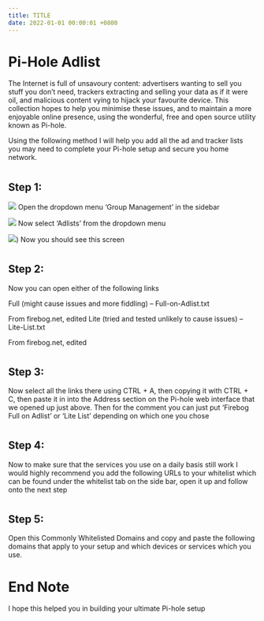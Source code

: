 ```yaml
---
title: TITLE
date: 2022-01-01 00:00:01 +0800
---
```


# Pi-Hole Adlist

The Internet is full of unsavoury content: advertisers wanting to sell you stuff you don’t need, trackers extracting and selling your data as if it were oil, and malicious content vying to hijack your favourite device. This collection hopes to help you minimise these issues, and to maintain a more enjoyable online presence, using the wonderful, free and open source utility known as Pi-hole.

Using the following method I will help you add all the ad and tracker lists you may need to complete your Pi-hole setup and secure you home network.
#
## Step 1:
![](https://www.sammatthews.co.uk/wp-content/uploads/2022/02/image-22.png)
Open the dropdown menu ‘Group Management’ in the sidebar

![](https://www.sammatthews.co.uk/wp-content/uploads/2022/02/image-23.png)
Now select ‘Adlists’ from the dropdown menu

![](https://www.sammatthews.co.uk/wp-content/uploads/2022/02/image-22.png))
Now you should see this screen
#
## Step 2:
Now you can open either of the following links

Full (might cause issues and more fiddling) – Full-on-Adlist.txt

From firebog.net, edited
Lite (tried and tested unlikely to cause issues) – Lite-List.txt

From firebog.net, edited
#
## Step 3:
Now select all the links there using CTRL + A, then copying it with CTRL + C, then paste it in into the Address section on the Pi-hole web interface that we opened up just above. Then for the comment you can just put ‘Firebog Full on Adlist’ or ‘Lite List’ depending on which one you chose
#
## Step 4:
Now to make sure that the services you use on a daily basis still work I would highly recommend you add the following URLs to your whitelist which can be found under the whitelist tab on the side bar, open it up and follow onto the next step

#
## Step 5:
Open this Commonly Whitelisted Domains and copy and paste the following domains that apply to your setup and which devices or services which you use.
#
# End Note
I hope this helped you in building your ultimate Pi-hole setup